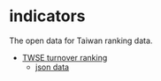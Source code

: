 # indicators
The open data for Taiwan ranking data.

- [TWSE turnover ranking](https://huchengtw.github.io/indicators/turnover-ranking/ui/)
  - [json data](https://github.com/huchengtw/indicators/tree/main/turnover-ranking)
